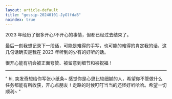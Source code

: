 ```yaml
---
layout: article-default
title: "gossip-20240101-JyGlfdaB"
noindex: true
---
```


2023 年经历了很多开心/不开心的事情，但都已经过去结束了。

最后一刻我想记录下一段话，可能是难得的手写，也可能的难得的肯定我的话，这几句话确实是我在 2023 年听到的少有的好听的话。

很开心能有机会被正面夸赞、被留意到细节和被祝福！

---

"
 hi,
 突发奇想给你写张小纸条~
 感觉你是心思比较细腻的人，希望你不管做什么任务都能有所收获，开心点朋友！走路的时候叮叮当当的还怪好听哈哈。希望一切顺利~
"